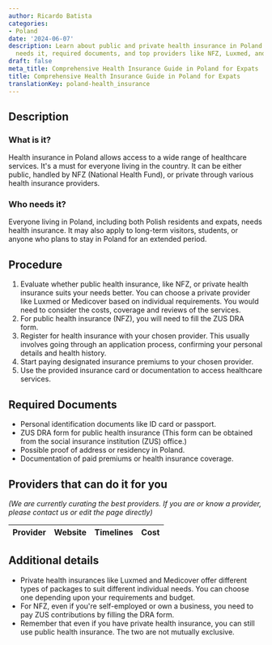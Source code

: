 ```yaml
---
author: Ricardo Batista
categories:
- Poland
date: '2024-06-07'
description: Learn about public and private health insurance in Poland. Find out who
  needs it, required documents, and top providers like NFZ, Luxmed, and Medicover.
draft: false
meta_title: Comprehensive Health Insurance Guide in Poland for Expats
title: Comprehensive Health Insurance Guide in Poland for Expats
translationKey: poland-health_insurance
---
```



## Description
### What is it?
Health insurance in Poland allows access to a wide range of healthcare services. It's a must for everyone living in the country. It can be either public, handled by NFZ (National Health Fund), or private through various health insurance providers.

### Who needs it?
Everyone living in Poland, including both Polish residents and expats, needs health insurance. It may also apply to long-term visitors, students, or anyone who plans to stay in Poland for an extended period.

## Procedure
1. Evaluate whether public health insurance, like NFZ, or private health insurance suits your needs better. You can choose a private provider like Luxmed or Medicover based on individual requirements. You would need to consider the costs, coverage and reviews of the services.
2. For public health insurance (NFZ), you will need to fill the ZUS DRA form.
3. Register for health insurance with your chosen provider. This usually involves going through an application process, confirming your personal details and health history.
4. Start paying designated insurance premiums to your chosen provider.
5. Use the provided insurance card or documentation to access healthcare services.

## Required Documents
- Personal identification documents like ID card or passport.
- ZUS DRA form for public health insurance (This form can be obtained from the social insurance institution (ZUS) office.)
- Possible proof of address or residency in Poland.
- Documentation of paid premiums or health insurance coverage.

## Providers that can do it for you

_(We are currently curating the best providers. If you are or know a provider, please contact us or edit the page directly)_

| Provider        |     Website     |     Timelines    |       Cost      |
| --------------- | --------------- |  :-------------: | :-------------: |

## Additional details
- Private health insurances like Luxmed and Medicover offer different types of packages to suit different individual needs. You can choose one depending upon your requirements and budget.
- For NFZ, even if you're self-employed or own a business, you need to pay ZUS contributions by filling the DRA form.
- Remember that even if you have private health insurance, you can still use public health insurance. The two are not mutually exclusive.